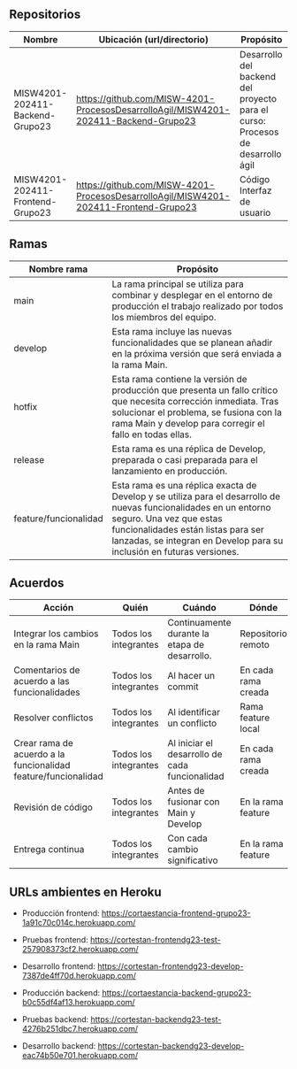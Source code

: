 ## Repositorios

| Nombre | Ubicación (url/directorio) | Propósito |
|--------|-----------------------------|-----------|
|MISW4201-202411-Backend-Grupo23|https://github.com/MISW-4201-ProcesosDesarrolloAgil/MISW4201-202411-Backend-Grupo23|Desarrollo del backend del proyecto para el curso: Procesos de desarrollo ágil |
|  MISW4201-202411-Frontend-Grupo23      |            https://github.com/MISW-4201-ProcesosDesarrolloAgil/MISW4201-202411-Frontend-Grupo23                 |   Código Interfaz de usuario      |

## Ramas

| Nombre rama | Propósito |
|-------------|-----------|
|main|La rama principal se utiliza para combinar y desplegar en el entorno de producción el trabajo realizado por todos los miembros del equipo.|
|develop|Esta rama incluye las nuevas funcionalidades que se planean añadir en la próxima versión que será enviada a la rama Main. |
|hotfix| Esta rama contiene la versión de producción que presenta un fallo crítico que necesita corrección inmediata. Tras solucionar el problema, se fusiona con la rama Main y develop para corregir el fallo en todas ellas. |
|release| Esta rama es una réplica de Develop, preparada o casi preparada para el lanzamiento en producción. |
|feature/funcionalidad|Esta rama es una réplica exacta de Develop y se utiliza para el desarrollo de nuevas funcionalidades en un entorno seguro. Una vez que estas funcionalidades están listas para ser lanzadas, se integran en Develop para su inclusión en futuras versiones. |

## Acuerdos

| Acción | Quién | Cuándo | Dónde |
|--------|-------|--------|-------|
|Integrar los cambios en la rama Main | Todos los integrantes | Continuamente durante la etapa de desarrollo. | Repositorio remoto |
|Comentarios de acuerdo a las funcionalidades | Todos los integrantes | Al hacer un commit | En cada rama creada |
|Resolver conflictos | Todos los integrantes | Al identificar un conflicto | Rama feature local |
|Crear rama de acuerdo a la funcionalidad feature/funcionalidad | Todos los integrantes | Al iniciar el desarrollo de cada funcionalidad | En cada rama creada |
|Revisión de código | Todos los integrantes | Antes de fusionar con Main y Develop | En la rama feature |
|Entrega continua | Todos los integrantes | Con cada cambio significativo | En la rama feature|

## URLs ambientes en Heroku

* Producción frontend: https://cortaestancia-frontend-grupo23-1a91c70c014c.herokuapp.com/ 

* Pruebas frontend: https://cortestan-frontendg23-test-257908373cf2.herokuapp.com/

* Desarrollo frontend: https://cortestan-frontendg23-develop-7387de4ff70d.herokuapp.com/

* Producción backend: https://cortaestancia-backend-grupo23-b0c55df4af13.herokuapp.com/ 

* Pruebas backend:  https://cortestan-backendg23-test-4276b251dbc7.herokuapp.com/

* Desarrollo backend: https://cortestan-backendg23-develop-eac74b50e701.herokuapp.com/




